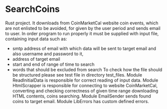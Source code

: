 # SearchCoins

Rust project. 
It downloads from CoinMarketCal website coin events, which are not enlisted to be avoided,
for given by the user period and sends email to user. 
In order program to run properly it must be supplied with input file, containing input data such as:
- smtp address of email with which data will be sent to target email and also 
username and password to it, 
- address of target email
- start and end of range of time to search 
- words that should be excluded from search
To check how the file should be structured please see test file in directory test_files.
Module ReadInitialData is responsible for correct reading of input data. 
Module HtmlScrapper is responsible for connecting to website CoinMarketCal, converting and checking 
correctness of given time range downloading HTML contents, coins searching.
Module EmailSender sends found coins to target email.
Module LibErrors has custom defined errors.